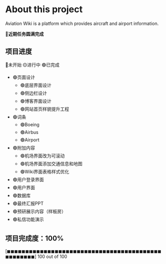# About this project

Aviation Wiki is a platform which provides aircraft and airport information. 

**🎉近期任务圆满完成**



## 项目进度

🔴未开始   🟡进行中   🟢已完成
- 🟢页面设计
  - 🟢底层界面设计
  - 🟢侧边栏设计
  - 🟢博客界面设计
  - 🟢网站首页样貌提升工程
- 🟢词条
  - 🟢Boeing
  - 🟢Airbus
  - 🟢Airport
- 🟢附加内容
  - 🟢机场界面改为可滚动
  - 🟢机场界面添加交通信息和地图
  - 🟢Wiki界面表格样式优化
- 🟢用户登录界面
- 🟢用户界面
- 🟢数据库
- 🟢最终汇报PPT
- 🟢预研展示内容（样板房）
- 🟢私信功能演示

## 项目完成度：100%

[◼◼◼◼◼◼◼◼◼◼◼◼◼◼◼◼◼◼◼◼◼◼◼◼◼◼◼◼◼◼◼◼◼◼◼◼◼◼◼◼◼◼◼◼◼◼◼◼◼◼] 100 out of 100
